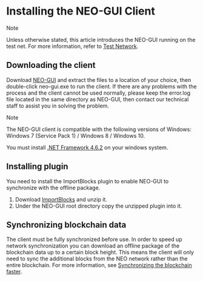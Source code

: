 # Installing the NEO-GUI Client

> [!Note]
>
> Unless otherwise stated,  this article introduces the NEO-GUI running on the test net. For more information, refer to [Test Network](../../network/testnet.md).

## Downloading the client

Download [NEO-GUI](https://neo.org/download) and extract the files to a location of your choice, then double-click neo-gui.exe to run the client. If there are any problems with the process and the client cannot be used normally, please keep the error.log file located in the same directory as NEO-GUI, then contact our technical staff to assist you in solving the problem.

> [!Note]
>
> The NEO-GUI client is compatible with the following versions of Windows: Windows 7 (Service Pack 1) / Windows 8 / Windows 10.
>
> You must install [.NET Framework 4.6.2](https://www.microsoft.com/net/download/framework) on your windows system.

## Installing plugin

You need to install the ImportBlocks plugin to enable NEO-GUI to synchronize with the offline package.

1. Download [ImportBlocks](https://github.com/neo-project/neo-plugins/releases/download/v2.10.3/ImportBlocks.zip) and unzip it.
2. Under the NEO-GUI root directory copy the unzipped plugin into it. 

## Synchronizing blockchain data

The client must be fully synchronized before use. In order to speed up network synchronization you can download an offline package of the blockchain data up to a certain block height.  This means the client will only need to sync the additional blocks from the NEO network rather than the entire blockchain. For more information,  see [Synchronizing the blockchain faster](../syncblocks.md).
